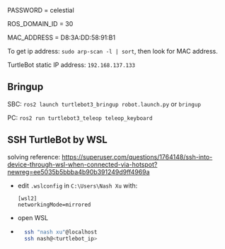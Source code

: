 PASSWORD = celestial

ROS_DOMAIN_ID = 30

MAC_ADDRESS = D8:3A:DD:58:91:B1

To get ip address:
`sudo arp-scan -l | sort`, then look for MAC address.

TurtleBot static IP address:
`192.168.137.133`

## Bringup

SBC: `ros2 launch turtlebot3_bringup robot.launch.py` or `bringup`

PC: `ros2 run turtlebot3_teleop teleop_keyboard`


## SSH TurtleBot by WSL 

solving reference:
https://superuser.com/questions/1764148/ssh-into-device-through-wsl-when-connected-via-hotspot?newreg=ee5035b5bbba4b90b391249d9ff4969a

- edit `.wslconfig` in `C:\Users\Nash Xu` with:
    ```
    [wsl2]
    networkingMode=mirrored
    ```

- open WSL

- ```bash
    ssh "nash xu"@localhost
    ssh nash@<turtlebot_ip>
    ```

